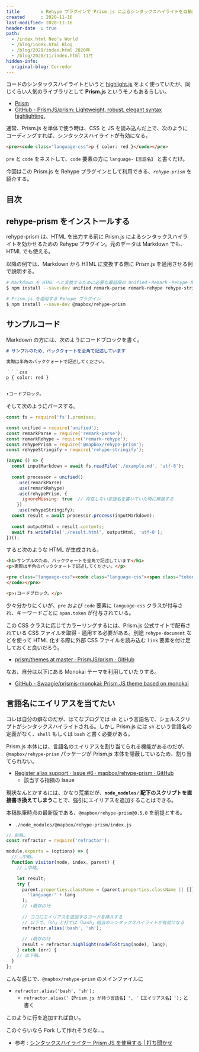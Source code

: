 ```yaml
---
title        : Rehype プラグインで Prism.js によるシンタックスハイライトを自動適用する
created      : 2020-11-16
last-modified: 2020-11-16
header-date  : true
path:
  - /index.html Neo's World
  - /blog/index.html Blog
  - /blog/2020/index.html 2020年
  - /blog/2020/11/index.html 11月
hidden-info:
  original-blog: Corredor
---
```


コードのシンタックスハイライトというと [highlight.js](https://highlightjs.org/) をよく使っていたが、同じくらい人気のライブラリとして **Prism.js** というモノもあるらしい。

- [Prism](https://prismjs.com/)
- [GitHub - PrismJS/prism: Lightweight, robust, elegant syntax highlighting.](https://github.com/PrismJS/prism)

通常、Prism.js を単体で使う時は、CSS と JS を読み込んだ上で、次のようにコーディングすれば、シンタックスハイライトが有効になる。

```html
<pre><code class="language-css">p { color: red }</code></pre>
```

`pre` と `code` をネストして、`code` 要素の方に `language-【言語名】` と書くだけ。

今回はこの Prism.js を Rehype プラグインとして利用できる、*`rehype-prism`* を紹介する。

## 目次

## rehype-prism をインストールする

rehype-prism は、HTML を出力する前に Prism.js によるシンタックスハイライトを効かせるための Rehype プラグイン。元のデータは Markdown でも、HTML でも使える。

以降の例では、Markdown から HTML に変換する際に Prism.js を適用させる例で説明する。

```bash
# Markdown を HTML へと変換するために必要な最低限の Unified・Remark・Rehype 関連パッケージ
$ npm install --save-dev unified remark-parse remark-rehype rehype-stringify

# Prism.js を適用する Rehype プラグイン
$ npm install --save-dev @mapbox/rehype-prism
```

## サンプルコード

Markdown の方には、次のようにコードブロックを書く。

```markdown
# サンプルのため、バッククォートを全角で記述しています

実際は半角のバッククォートで記述してください。

｀｀｀css
p { color: red }
｀｀｀

↑コードブロック。
```

そして次のようにパースする。

```javascript
const fs = require('fs').promises;

const unified = require('unified');
const remarkParse = require('remark-parse');
const remarkRehype = require('remark-rehype');
const rehypePrism = require('@mapbox/rehype-prism');
const rehypeStringify = require('rehype-stringify');

(async () => {
  const inputMarkdown = await fs.readFile('./example.md', 'utf-8');
  
  const processor = unified()
    .use(remarkParse)
    .use(remarkRehype)
    .use(rehypePrism, {
      ignoreMissing: true  // 存在しない言語名を書いていた時に無視する
    })
    .use(rehypeStringify);
  const result = await processor.process(inputMarkdown);
  
  const outputHtml = result.contents;
  await fs.writeFile('./result.html', outputHtml, 'utf-8');
})();
```

すると次のような HTML が生成される。

```html
<h1>サンプルのため、バッククォートを全角で記述しています</h1>
<p>実際は半角のバッククォートで記述してください。</p>

<pre class="language-css"><code class="language-css"><span class="token selector">p</span> <span class="token punctuation">{</span> <span class="token property">color</span><span class="token punctuation">:</span> <span class="token color">red</span> <span class="token punctuation">}</span>
</code></pre>

<p>↑コードブロック。</p>
```

少々分かりにくいが、`pre` および `code` 要素に `language-css` クラスが付与され、キーワードごとに `span.token` が付与されている。

この CSS クラスに応じてカラーリングするには、Prism.js 公式サイトで配布されている CSS ファイルを取得・適用する必要がある。別途 `rehype-document` などを使って HTML 化する際に外部 CSS ファイルを読み込む `link` 要素を付け足しておくと良いだろう。

- [prism/themes at master · PrismJS/prism · GitHub](https://github.com/PrismJS/prism/tree/master/themes)

なお、自分は以下にある Monokai テーマを利用していたりする。

- [GitHub - Swaagie/prismjs-monokai: Prism.JS theme based on monokai](https://github.com/Swaagie/prismjs-monokai)

## 言語名にエイリアスを当てたい

コレは自分の癖なのだが、はてなブログでは `sh` という言語名で、シェルスクリプトがシンタックスハイライトされる。しかし Prism.js には `sh` という言語名の定義がなく、`shell` もしくは `bash` と書く必要がある。

Prism.js 本体には、言語名のエイリアスを割り当てられる機能があるのだが、`@mapbox/rehype-prism` パッケージが Prism.js 本体を隠蔽しているため、割り当てられない。

- [Register alias support · Issue #6 · mapbox/rehype-prism · GitHub](https://github.com/mapbox/rehype-prism/issues/6)
  - 該当する指摘の Issue

現状なんとかするには、かなり荒業だが、**`node_modules/` 配下のスクリプトを直接書き換えてしまう**ことで、強引にエイリアスを追加することはできる。

本稿執筆時点の最新版である、`@mapbox/rehype-prism@0.5.0` を前提とする。

- `./node_modules/@mapbox/rehype-prism/index.js`

```javascript
// 前略…
const refractor = require('refractor');

module.exports = (options) => {
  // …中略…
  function visitor(node, index, parent) {
    // …中略…

    let result;
    try {
      parent.properties.className = (parent.properties.className || []).concat(
        'language-' + lang
      );
      // ↑既存の行
      
      // ココにエイリアスを追加するコードを挿入する
      // 以下で、「sh」と打てば「bash」相当のシンタックスハイライトが有効になる
      refractor.alias('bash', 'sh');
      
      // ↓既存の行
      result = refractor.highlight(nodeToString(node), lang);
    } catch (err) {
    // 以下略…
  }
};
```

こんな感じで、`@mapbox/rehype-prism` のメインファイルに

- `refractor.alias('bash', 'sh');`
  - `refractor.alias('【Prism.js が持つ言語名】', '【エイリアス名】');` と書く

このように行を追加すれば良い。

このぐらいなら Fork して作れそうだな…。

- 参考 : [シンタックスハイライター Prism JS を使用する | 打ち聞かせ](https://kazunori-toybox.com/blog/js/prism-js/)
